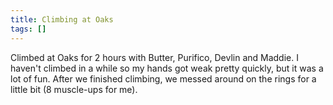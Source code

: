 ```yaml
---
title: Climbing at Oaks
tags: []
---
```


Climbed at Oaks for 2 hours with Butter, Purifico, Devlin and Maddie. I haven't climbed in a while so my hands got weak pretty quickly, but it was a lot of fun. After we finished climbing, we messed around on the rings for a little bit (8 muscle-ups for me).
